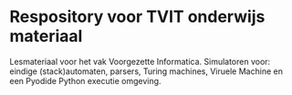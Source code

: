 # Respository voor TVIT onderwijs materiaal

Lesmateriaal voor het vak Voorgezette Informatica.
Simulatoren voor: eindige (stack)automaten, parsers, Turing machines, Viruele Machine en een Pyodide Python executie omgeving.
